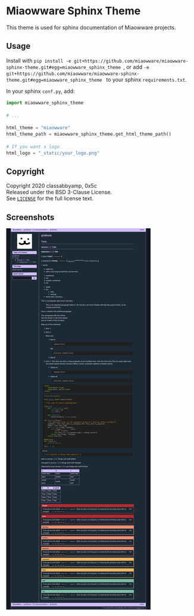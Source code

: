 # Miaowware Sphinx Theme

This theme is used for sphinx documentation of Miaowware projects.

## Usage

Install with `pip install -e git+https://github.com/miaowware/miaowware-sphinx-theme.git#egg=miaowware_sphinx_theme
`,
or add `-e git+https://github.com/miaowware/miaowware-sphinx-theme.git#egg=miaowware_sphinx_theme
` to your sphinx `requirements.txt`.

In your sphinx `conf.py`, add:

```py
import miaowware_sphinx_theme

# ...

html_theme = "miaowware"
html_theme_path = miaowware_sphinx_theme.get_html_theme_path()

# If you want a logo
html_logo = "_static/your_logo.png"
```

## Copyright

Copyright 2020 classabbyamp, 0x5c  
Released under the BSD 3-Clause License.  
See [`LICENSE`](LICENSE) for the full license text.

## Screenshots

![Theme Screenshot](example.png)
